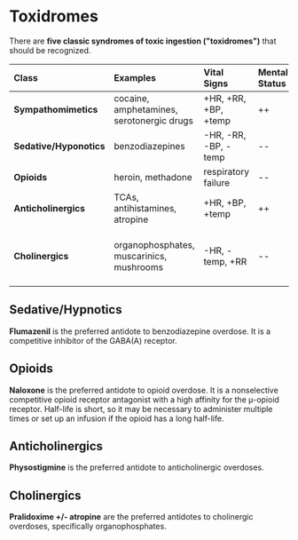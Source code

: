 # Toxidromes
There are **five classic syndromes of toxic ingestion \("toxidromes"\)** that should be recognized.

| Class | Examples | Vital Signs | Mental Status | Pupils | Other Findings |
| :--- | :--- | :--- | :--- | :--- | :--- |
| **Sympathomimetics** | cocaine, amphetamines, serotonergic drugs | +HR, +RR, +BP, +temp | ++ | mydriasis | tremor, warm skin, diaphoresis |
| **Sedative/Hyponotics** | benzodiazepines | -HR, -RR, -BP, -temp | -- | normal | nystagmus, hyporeflexia |
| **Opioids** | heroin, methadone | respiratory failure | -- | miosis | hyporeflexia |
| **Anticholinergics** | TCAs, antihistamines, atropine | +HR, +BP, +temp | ++ | mydriasis | skin red dry hot, urinary retention |
| **Cholinergics** | organophosphates, muscarinics, mushrooms | -HR, -temp, +RR | -- | miosis | salivation, lacrimation, urination, defectation, emesis |

## Sedative/Hypnotics
**Flumazenil** is the preferred antidote to benzodiazepine overdose. It is a competitive inhibitor of the GABA\(A\) receptor.

## Opioids
**Naloxone** is the preferred antidote to opioid overdose. It is a nonselective competitive opioid receptor antagonist with a high affinity for the μ-opioid receptor. Half-life is short, so it may be necessary to administer multiple times or set up an infusion if the opioid has a long half-life.

## Anticholinergics
**Physostigmine** is the preferred antidote to anticholinergic overdoses.

## Cholinergics
**Pralidoxime +/- atropine** are the preferred antidotes to cholinergic overdoses, specifically organophosphates.